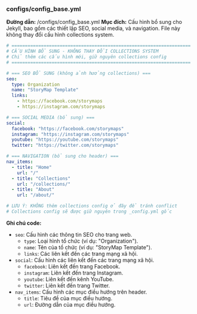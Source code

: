 ### configs/config_base.yml
**Đường dẫn:** /configs/config_base.yml
**Mục đích:** Cấu hình bổ sung cho Jekyll, bao gồm các thiết lập SEO, social media, và navigation. File này không thay đổi cấu hình collections system.

```yaml
# ===================================================================
# CẤU HÌNH BỔ SUNG - KHÔNG THAY ĐỔI COLLECTIONS SYSTEM
# Chỉ thêm các cấu hình mới, giữ nguyên collections config
# ===================================================================

# === SEO BỔ SUNG (không ảnh hưởng collections) ===
seo:
  type: Organization
  name: "StoryMap Template"
  links:
    - https://facebook.com/storymaps
    - https://instagram.com/storymaps

# === SOCIAL MEDIA (bổ sung) ===
social:
  facebook: "https://facebook.com/storymaps"
  instagram: "https://instagram.com/storymaps"
  youtube: "https://youtube.com/storymaps"
  twitter: "https://twitter.com/storymaps"

# === NAVIGATION (bổ sung cho header) ===
nav_items:
  - title: "Home"
    url: "/"
  - title: "Collections"
    url: "/collections/"
  - title: "About"
    url: "/about/"

# LƯU Ý: KHÔNG thêm collections config ở đây để tránh conflict
# Collections config sẽ được giữ nguyên trong _config.yml gốc
```

**Ghi chú code:**

*   `seo`: Cấu hình các thông tin SEO cho trang web.
    *   `type`: Loại hình tổ chức (ví dụ: "Organization").
    *   `name`: Tên của tổ chức (ví dụ: "StoryMap Template").
    *   `links`: Các liên kết đến các trang mạng xã hội.
*   `social`: Cấu hình các liên kết đến các trang mạng xã hội.
    *   `facebook`: Liên kết đến trang Facebook.
    *   `instagram`: Liên kết đến trang Instagram.
    *   `youtube`: Liên kết đến kênh YouTube.
    *   `twitter`: Liên kết đến trang Twitter.
*   `nav_items`: Cấu hình các mục điều hướng trên header.
    *   `title`: Tiêu đề của mục điều hướng.
    *   `url`: Đường dẫn của mục điều hướng.
